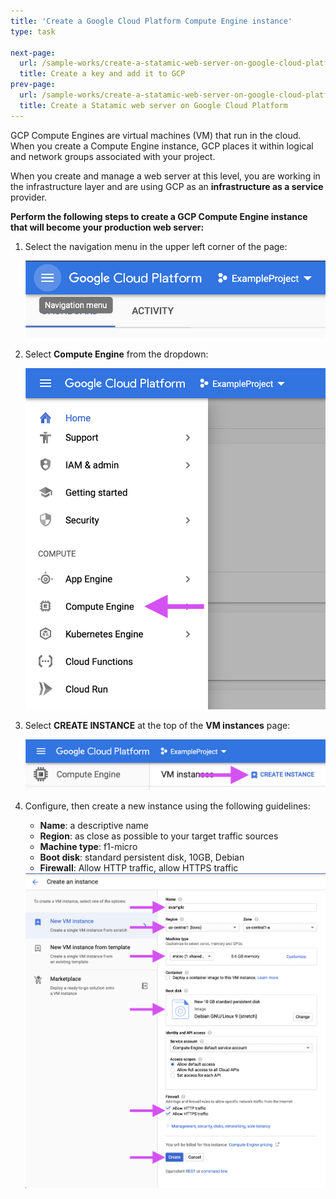 ```yaml
---
title: 'Create a Google Cloud Platform Compute Engine instance'
type: task

next-page: 
  url: /sample-works/create-a-statamic-web-server-on-google-cloud-platform/create-a-key-and-add-it-to-gcp
  title: Create a key and add it to GCP
prev-page: 
  url: /sample-works/create-a-statamic-web-server-on-google-cloud-platform/
  title: Create a Statamic web server on Google Cloud Platform
---
```


GCP Compute Engines are virtual machines (VM) that run in the cloud. When you create a Compute Engine instance, GCP places it within logical and network groups associated with your project.

When you create and manage a web server at this level, you are working in the infrastructure layer and are using GCP as an **infrastructure as a service** provider.

**Perform the following steps to create a GCP Compute Engine instance that will become your production web server:**

1. Select the navigation menu in the upper left corner of the page:

    ![](/assets/img/gcpNavMenu.png)

2. Select **Compute Engine** from the dropdown:

    ![](/assets/img/gcpComputeEngine.png)

3. Select **CREATE INSTANCE** at the top of the **VM instances** page:

    ![](/assets/img/gcpCreateInstance.png)

4. Configure, then create a new instance using the following guidelines:

    * **Name**: a descriptive name
    * **Region**: as close as possible to your target traffic sources
    * **Machine type**: f1-micro
    * **Boot disk**: standard persistent disk, 10GB, Debian
    * **Firewall**: Allow HTTP traffic, allow HTTPS traffic


    <img class="imgOverrideTall" src="/assets/img/gcpInstanceCreateDetails.png"/>
